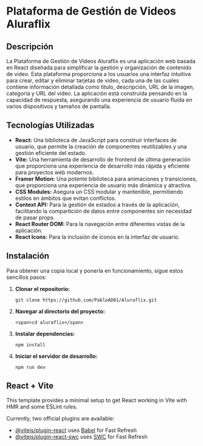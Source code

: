 <h1>Plataforma de Gestión de Videos Aluraflix</h1>
<h2>Descripción</h2>
<p>
  La Plataforma de Gestión de Videos Aluraflix es una aplicación web basada en React diseñada para simplificar la gestión y organización de contenido de video. Esta plataforma proporciona a los usuarios una interfaz intuitiva para crear, editar y eliminar tarjetas de video, cada una de las cuales contiene información detallada como título, descripción, URL de la imagen, categoría y URL del video. La aplicación está construida pensando en la capacidad de respuesta, asegurando una experiencia de usuario fluida en varios dispositivos y tamaños de pantalla.
</p>

<h2>Tecnologías Utilizadas</h2>
<ul>
  <li>
    <strong>React:</strong> Una biblioteca de JavaScript para construir interfaces de usuario, que permite la creación de componentes reutilizables y una gestión eficiente del estado.
  </li>
  <li>
    <strong>Vite:</strong> Una herramienta de desarrollo de frontend de última generación que proporciona una experiencia de desarrollo más rápida y eficiente para proyectos web modernos.
  </li>
  <li>
    <strong>Framer Motion:</strong> Una potente biblioteca para animaciones y transiciones, que proporciona una experiencia de usuario más dinámica y atractiva.
  </li>
  <li>
    <strong>CSS Modules:</strong> Asegura un CSS modular y mantenible, permitiendo estilos en ámbitos que evitan conflictos.
  </li>
  <li>
    <strong>Context API:</strong> Para la gestión de estados a través de la aplicación, facilitando la compartición de datos entre componentes sin necesidad de pasar props.
  </li>
  <li>
    <strong>React Router DOM:</strong> Para la navegación entre diferentes vistas de la aplicación.
  </li>
  <li>
    <strong>React Icons:</strong> Para la inclusión de íconos en la interfaz de usuario.
  </li>
</ul>

<h2>Instalación</h2>
<p>Para obtener una copia local y ponerla en funcionamiento, sigue estos sencillos pasos:</p>
<ol>
  <li>
    <strong>Clonar el repositorio:</strong> <br>

    
    git clone https://github.com/PabloAD01/Aluraflix.git

    
  </li>
  <li>
    <strong>Navegar al directorio del proyecto:</strong> <br>

    
    <span>cd aluraflix</span>

    
  </li>
  <li>
    <strong>Instalar dependencias:</strong> <br>

    
    npm install

    
  </li>
  <li>
    <strong>Iniciar el servidor de desarrollo:</strong> <br>

    
    npm run dev

    
  </li>
</ol>

<h2>React + Vite</h2>
<p>
  This template provides a minimal setup to get React working in Vite with HMR and some ESLint rules.
</p>
<p>
  Currently, two official plugins are available:
</p>
<ul>
  <li>
    <a href="https://github.com/vitejs/vite-plugin-react/blob/main/packages/plugin-react/README.md" target="_blank">@vitejs/plugin-react</a> uses <a href="https://babeljs.io/" target="_blank">Babel</a> for Fast Refresh
  </li>
  <li>
    <a href="https://github.com/vitejs/vite-plugin-react-swc" target="_blank">@vitejs/plugin-react-swc</a> uses <a href="https://swc.rs/" target="_blank">SWC</a> for Fast Refresh
  </li>
</ul>
